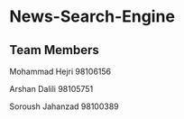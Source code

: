 # News-Search-Engine

## Team Members
Mohammad Hejri 98106156  

Arshan Dalili 98105751  

Soroush Jahanzad 98100389
